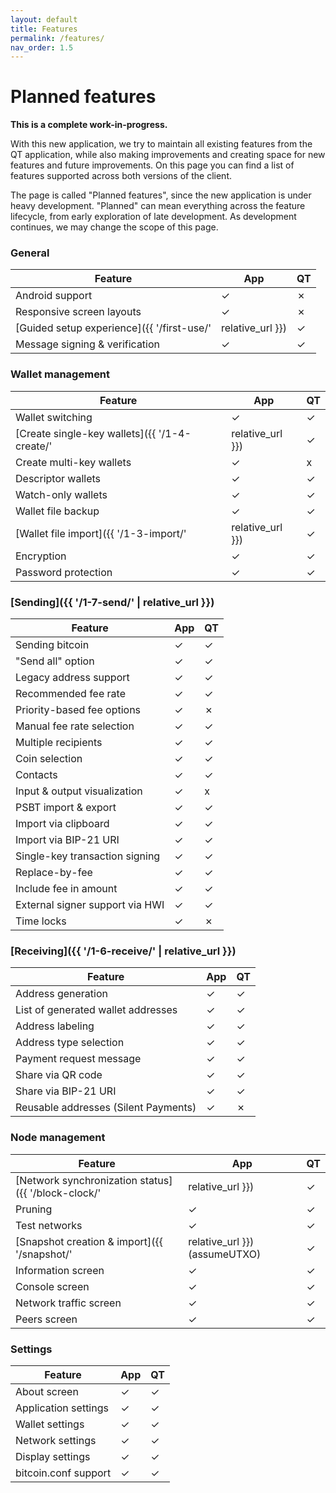 ```yaml
---
layout: default
title: Features
permalink: /features/
nav_order: 1.5
---
```


# Planned features

**This is a complete work-in-progress.**

With this new application, we try to maintain all existing features from the QT application, while also making improvements and creating space for new features and future improvements. On this page you can find a list of features supported across both versions of the client.

The page is called "Planned features", since the new application is under heavy development. "Planned" can mean everything across the feature lifecycle, from early exploration of late development. As development continues, we may change the scope of this page.

### General

| Feature                                                    | App     | QT      |
| ---------------------------------------------------------- | ------- | ------- |
| Android support                                            | ✓       | ✗       |
| Responsive screen layouts                                  | ✓       | ✗       |
| [Guided setup experience]({{ '/first-use/' | relative_url }}) | ✓       | ✗       |
| Message signing & verification                             | ✓       | ✓       |

### Wallet management

| Feature                                                    | App     | QT      |
| ---------------------------------------------------------- | ------- | ------- |
| Wallet switching                                           | ✓       | ✓       |
| [Create single-key wallets]({{ '/1-4-create/' | relative_url }}) | ✓       | ✓       |
| Create multi-key wallets                                   | ✓       | x       |
| Descriptor wallets                                         | ✓       | ✓       |
| Watch-only wallets                                         | ✓       | ✓       |
| Wallet file backup                                         | ✓       | ✓       |
| [Wallet file import]({{ '/1-3-import/' | relative_url }})  | ✓       | ✓       |
| Encryption                                                 | ✓       | ✓       |
| Password protection                                        | ✓       | ✓       |

### [Sending]({{ '/1-7-send/' | relative_url }})

| Feature                                                    | App     | QT      |
| ---------------------------------------------------------- | ------- | ------- |
| Sending bitcoin                                            | ✓       | ✓       |
| "Send all" option                                          | ✓       | ✓       |
| Legacy address support                                     | ✓       | ✓       |
| Recommended fee rate                                       | ✓       | ✓       |
| Priority-based fee options                                 | ✓       | ✗       |
| Manual fee rate selection                                  | ✓       | ✓       |
| Multiple recipients                                        | ✓       | ✓       |
| Coin selection                                             | ✓       | ✓       |
| Contacts                                                   | ✓       | ✓       |
| Input & output visualization                               | ✓       | x       |
| PSBT import & export                                       | ✓       | ✓       |
| Import via clipboard                                       | ✓       | ✓       |
| Import via BIP-21 URI                                      | ✓       | ✓       |
| Single-key transaction signing                             | ✓       | ✓       |
| Replace-by-fee                                             | ✓       | ✓       |
| Include fee in amount                                      | ✓       | ✓       |
| External signer support via HWI                            | ✓       | ✓       |
| Time locks                                                 | ✓       | ✗       |

### [Receiving]({{ '/1-6-receive/' | relative_url }})

| Feature                                                    | App     | QT      |
| ---------------------------------------------------------- | ------- | ------- |
| Address generation                                         | ✓       | ✓       |
| List of generated wallet addresses                         | ✓       | ✓       |
| Address labeling                                           | ✓       | ✓       |
| Address type selection                                     | ✓       | ✓       |
| Payment request message                                    | ✓       | ✓       |
| Share via QR code                                          | ✓       | ✓       |
| Share via BIP-21 URI                                       | ✓       | ✓       |
| Reusable addresses (Silent Payments)                       | ✓       | ✗       |

### Node management

| Feature                                                    | App     | QT      |
| ---------------------------------------------------------- | ------- | ------- |
| [Network synchronization status]({{ '/block-clock/' | relative_url }}) | ✓       | ✓       |
| Pruning                                                    | ✓       | ✓       |
| Test networks                                              | ✓       | ✓       |
| [Snapshot creation & import]({{ '/snapshot/' | relative_url }}) (assumeUTXO) | ✓       | x       |
| Information screen                                         | ✓       | ✓       |
| Console screen                                             | ✓       | ✓       |
| Network traffic screen                                     | ✓       | ✓       |
| Peers screen                                               | ✓       | ✓       |

### Settings

| Feature                                                    | App     | QT      |
| ---------------------------------------------------------- | ------- | ------- |
| About screen                                               | ✓       | ✓       |
| Application settings                                       | ✓       | ✓       |
| Wallet settings                                            | ✓       | ✓       |
| Network settings                                           | ✓       | ✓       |
| Display settings                                           | ✓       | ✓       |
| bitcoin.conf support                                       | ✓       | ✓       |